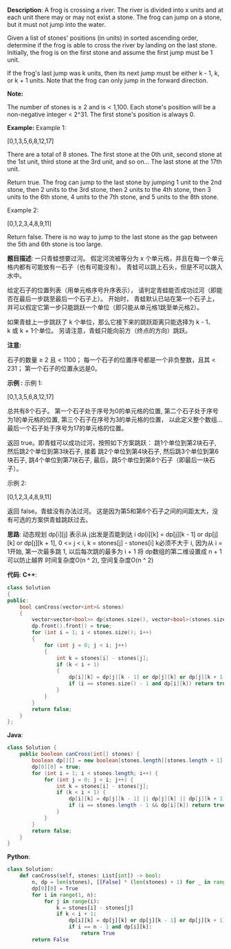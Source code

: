__Description__:
A frog is crossing a river. The river is divided into x units and at each unit there may or may not exist a stone. The frog can jump on a stone, but it must not jump into the water.

Given a list of stones' positions (in units) in sorted ascending order, determine if the frog is able to cross the river by landing on the last stone. Initially, the frog is on the first stone and assume the first jump must be 1 unit.

If the frog's last jump was k units, then its next jump must be either k - 1, k, or k + 1 units. Note that the frog can only jump in the forward direction.

__Note:__

The number of stones is ≥ 2 and is < 1,100.
Each stone's position will be a non-negative integer < 2^31.
The first stone's position is always 0.

__Example:__
Example 1:

[0,1,3,5,6,8,12,17]

There are a total of 8 stones.
The first stone at the 0th unit, second stone at the 1st unit,
third stone at the 3rd unit, and so on...
The last stone at the 17th unit.

Return true. The frog can jump to the last stone by jumping 
1 unit to the 2nd stone, then 2 units to the 3rd stone, then 
2 units to the 4th stone, then 3 units to the 6th stone, 
4 units to the 7th stone, and 5 units to the 8th stone.

Example 2:

[0,1,2,3,4,8,9,11]

Return false. There is no way to jump to the last stone as 
the gap between the 5th and 6th stone is too large.

__题目描述__:
一只青蛙想要过河。 假定河流被等分为 x 个单元格，并且在每一个单元格内都有可能放有一石子（也有可能没有）。 青蛙可以跳上石头，但是不可以跳入水中。

给定石子的位置列表（用单元格序号升序表示）， 请判定青蛙能否成功过河（即能否在最后一步跳至最后一个石子上）。 开始时， 青蛙默认已站在第一个石子上，并可以假定它第一步只能跳跃一个单位（即只能从单元格1跳至单元格2）。

如果青蛙上一步跳跃了 k 个单位，那么它接下来的跳跃距离只能选择为 k - 1、k 或 k + 1个单位。 另请注意，青蛙只能向前方（终点的方向）跳跃。

__注意:__

石子的数量 ≥ 2 且 < 1100；
每一个石子的位置序号都是一个非负整数，且其 < 231；
第一个石子的位置永远是0。

__示例 :__
示例 1:

[0,1,3,5,6,8,12,17]

总共有8个石子。
第一个石子处于序号为0的单元格的位置, 第二个石子处于序号为1的单元格的位置,
第三个石子在序号为3的单元格的位置， 以此定义整个数组...
最后一个石子处于序号为17的单元格的位置。

返回 true。即青蛙可以成功过河，按照如下方案跳跃： 
跳1个单位到第2块石子, 然后跳2个单位到第3块石子, 接着 
跳2个单位到第4块石子, 然后跳3个单位到第6块石子, 
跳4个单位到第7块石子, 最后，跳5个单位到第8个石子（即最后一块石子）。

示例 2:

[0,1,2,3,4,8,9,11]

返回 false。青蛙没有办法过河。 
这是因为第5和第6个石子之间的间距太大，没有可选的方案供青蛙跳跃过去。

__思路__:
动态规划
dp[i][j] 表示从 j出发是否能到达 i
dp[i][k] = dp[j][k - 1] or dp[j][k] or dp[j][k + 1], 0 <= j < i, k = stones[j] - stones[i]
k必须不大于 i, 因为从 i = 1开始, 第一次最多跳 1, 以后每次跳的最多为 i + 1
将 dp数组的第二维设置成 n + 1可以防止越界
时间复杂度O(n ^ 2), 空间复杂度O(n ^ 2)

__代码__:
__C++__:
```C++
class Solution 
{
public:
    bool canCross(vector<int>& stones) 
    {
        vector<vector<bool>> dp(stones.size(), vector<bool>(stones.size() + 1));
        dp.front().front() = true;
        for (int i = 1; i < stones.size(); i++)
        {
            for (int j = 0; j < i; j++)
            {
                int k = stones[i] - stones[j];
                if (k < i + 1)
                {
                    dp[i][k] = dp[j][k - 1] or dp[j][k] or dp[j][k + 1];
                    if (i == stones.size() - 1 and dp[i][k]) return true;
                }
            }
        }
        return false;
    }
};
```

__Java__:
```Java
class Solution {
    public boolean canCross(int[] stones) {
        boolean dp[][] = new boolean[stones.length][stones.length + 1];
        dp[0][0] = true;
        for (int i = 1; i < stones.length; i++) {
            for (int j = 0; j < i; j++) {
                int k = stones[i] - stones[j];
                if (k < i + 1) {
                    dp[i][k] = dp[j][k - 1] || dp[j][k] || dp[j][k + 1];
                    if (i == stones.length - 1 && dp[i][k]) return true;
                }
            }
        }
        return false;
    }
}
```

__Python__:
```Python
class Solution:
    def canCross(self, stones: List[int]) -> bool:
        n, dp = len(stones), [[False] * (len(stones) + 1) for _ in range(len(stones))]
        dp[0][0] = True
        for i in range(1, n):
            for j in range(i):
                k = stones[i] - stones[j]
                if k < i + 1:
                    dp[i][k] = dp[j][k] or dp[j][k - 1] or dp[j][k + 1]
                    if i == n - 1 and dp[i][k]:
                        return True
        return False
```